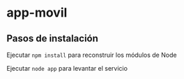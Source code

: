 # app-movil

## Pasos de instalación 

Ejecutar ```npm install``` para reconstruir los módulos de Node

Ejecutar ```node app``` para levantar el servicio
